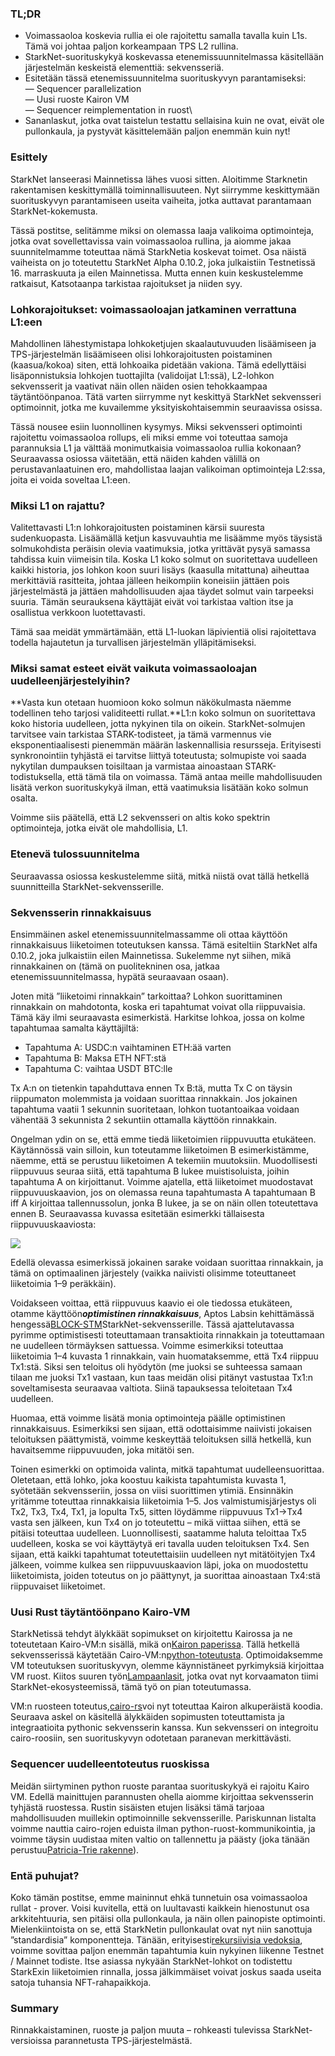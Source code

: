 ### TL;DR

* Voimassaoloa koskevia rullia ei ole rajoitettu samalla tavalla kuin L1s. Tämä voi johtaa paljon korkeampaan TPS L2 rullina.
* StarkNet-suorituskykyä koskevassa etenemissuunnitelmassa käsitellään järjestelmän keskeistä elementtiä: sekvensseriä.
* Esitetään tässä etenemissuunnitelma suorituskyvyn parantamiseksi:\
  — Sequencer parallelization\
  — Uusi ruoste Kairon VM\
  — Sequencer reimplementation in ruost\
* Sananlaskut, jotka ovat taistelun testattu sellaisina kuin ne ovat, eivät ole pullonkaula, ja pystyvät käsittelemään paljon enemmän kuin nyt!

### Esittely

StarkNet lanseerasi Mainnetissa lähes vuosi sitten. Aloitimme Starknetin rakentamisen keskittymällä toiminnallisuuteen. Nyt siirrymme keskittymään suorituskyvyn parantamiseen useita vaiheita, jotka auttavat parantamaan StarkNet-kokemusta.

Tässä postitse, selitämme miksi on olemassa laaja valikoima optimointeja, jotka ovat sovellettavissa vain voimassaoloa rullina, ja aiomme jakaa suunnitelmamme toteuttaa nämä StarkNetia koskevat toimet. Osa näistä vaiheista on jo toteutettu StarkNet Alpha 0.10.2, joka julkaistiin Testnetissä 16. marraskuuta ja eilen Mainnetissa. Mutta ennen kuin keskustelemme ratkaisut, Katsotaanpa tarkistaa rajoitukset ja niiden syy.

### Lohkorajoitukset: voimassaoloajan jatkaminen verrattuna L1:een

Mahdollinen lähestymistapa lohkoketjujen skaalautuvuuden lisäämiseen ja TPS-järjestelmän lisäämiseen olisi lohkorajoitusten poistaminen (kaasua/kokoa) siten, että lohkoaika pidetään vakiona. Tämä edellyttäisi lisäponnistuksia lohkojen tuottajilta (validoijat L1:ssä), L2-lohkon sekvensserit ja vaativat näin ollen näiden osien tehokkaampaa täytäntöönpanoa. Tätä varten siirrymme nyt keskittyä StarkNet sekvensseri optimoinnit, jotka me kuvailemme yksityiskohtaisemmin seuraavissa osissa.

Tässä nousee esiin luonnollinen kysymys. Miksi sekvensseri optimointi rajoitettu voimassaoloa rollups, eli miksi emme voi toteuttaa samoja parannuksia L1 ja välttää monimutkaisia voimassaoloa rullia kokonaan? Seuraavassa osiossa väitetään, että näiden kahden välillä on perustavanlaatuinen ero, mahdollistaa laajan valikoiman optimointeja L2:ssa, joita ei voida soveltaa L1:een.

### Miksi L1 on rajattu?

Valitettavasti L1:n lohkorajoitusten poistaminen kärsii suuresta sudenkuopasta. Lisäämällä ketjun kasvuvauhtia me lisäämme myös täysistä solmukohdista peräisin olevia vaatimuksia, jotka yrittävät pysyä samassa tahdissa kuin viimeisin tila. Koska L1 koko solmut on suoritettava uudelleen kaikki historia, jos lohkon koon suuri lisäys (kaasulla mitattuna) aiheuttaa merkittäviä rasitteita, johtaa jälleen heikompiin koneisiin jättäen pois järjestelmästä ja jättäen mahdollisuuden ajaa täydet solmut vain tarpeeksi suuria. Tämän seurauksena käyttäjät eivät voi tarkistaa valtion itse ja osallistua verkkoon luotettavasti.

Tämä saa meidät ymmärtämään, että L1-luokan läpivientiä olisi rajoitettava todella hajautetun ja turvallisen järjestelmän ylläpitämiseksi.

### Miksi samat esteet eivät vaikuta voimassaoloajan uudelleenjärjestelyihin?

**Vasta kun otetaan huomioon koko solmun näkökulmasta näemme todellinen teho tarjosi validiteetti rullat.**L1:n koko solmun on suoritettava koko historia uudelleen, jotta nykyinen tila on oikein. StarkNet-solmujen tarvitsee vain tarkistaa STARK-todisteet, ja tämä varmennus vie eksponentiaalisesti pienemmän määrän laskennallisia resursseja. Erityisesti synkronointiin tyhjästä ei tarvitse liittyä toteutusta; solmupiste voi saada nykytilan dumpauksen toisiltaan ja varmistaa ainoastaan STARK-todistuksella, että tämä tila on voimassa. Tämä antaa meille mahdollisuuden lisätä verkon suorituskykyä ilman, että vaatimuksia lisätään koko solmun osalta.

Voimme siis päätellä, että L2 sekvensseri on altis koko spektrin optimointeja, jotka eivät ole mahdollisia, L1.

### Etenevä tulossuunnitelma

Seuraavassa osiossa keskustelemme siitä, mitkä niistä ovat tällä hetkellä suunnitteilla StarkNet-sekvensserille.

### Sekvensserin rinnakkaisuus

Ensimmäinen askel etenemissuunnitelmassamme oli ottaa käyttöön rinnakkaisuus liiketoimen toteutuksen kanssa. Tämä esiteltiin StarkNet alfa 0.10.2, joka julkaistiin eilen Mainnetissa. Sukelemme nyt siihen, mikä rinnakkainen on (tämä on puolitekninen osa, jatkaa etenemissuunnitelmassa, hypätä seuraavaan osaan).

Joten mitä ”liiketoimi rinnakkain” tarkoittaa? Lohkon suorittaminen rinnakkain on mahdotonta, koska eri tapahtumat voivat olla riippuvaisia. Tämä käy ilmi seuraavasta esimerkistä. Harkitse lohkoa, jossa on kolme tapahtumaa samalta käyttäjiltä:

* Tapahtuma A: USDC:n vaihtaminen ETH:ää varten
* Tapahtuma B: Maksa ETH NFT:stä
* Tapahtuma C: vaihtaa USDT BTC:lle

Tx A:n on tietenkin tapahduttava ennen Tx B:tä, mutta Tx C on täysin riippumaton molemmista ja voidaan suorittaa rinnakkain. Jos jokainen tapahtuma vaatii 1 sekunnin suoritetaan, lohkon tuotantoaikaa voidaan vähentää 3 sekunnista 2 sekuntiin ottamalla käyttöön rinnakkain.

Ongelman ydin on se, että emme tiedä liiketoimien riippuvuutta etukäteen. Käytännössä vain silloin, kun toteutamme liiketoimen B esimerkistämme, näemme, että se perustuu liiketoimen A tekemiin muutoksiin. Muodollisesti riippuvuus seuraa siitä, että tapahtuma B lukee muistisoluista, joihin tapahtuma A on kirjoittanut. Voimme ajatella, että liiketoimet muodostavat riippuvuuskaavion, jos on olemassa reuna tapahtumasta A tapahtumaan B iff A kirjoittaa tallennussolun, jonka B lukee, ja se on näin ollen toteutettava ennen B. Seuraavassa kuvassa esitetään esimerkki tällaisesta riippuvuuskaaviosta:

![](https://miro.medium.com/max/641/0*I-qGgxdJJmqmgZWM)

Edellä olevassa esimerkissä jokainen sarake voidaan suorittaa rinnakkain, ja tämä on optimaalinen järjestely (vaikka naiivisti olisimme toteuttaneet liiketoimia 1–9 peräkkäin).

Voidakseen voittaa, että riippuvuus kaavio ei ole tiedossa etukäteen, otamme käyttöön***optimistinen rinnakkaisuus***, Aptos Labsin kehittämässä hengessä[BLOCK-STM](https://malkhi.com/posts/2022/04/block-stm/)StarkNet-sekvensserille. Tässä ajattelutavassa pyrimme optimistisesti toteuttamaan transaktioita rinnakkain ja toteuttamaan ne uudelleen törmäyksen sattuessa. Voimme esimerkiksi toteuttaa liiketoimia 1–4 kuvasta 1 rinnakkain, vain huomataksemme, että Tx4 riippuu Tx1:stä. Siksi sen teloitus oli hyödytön (me juoksi se suhteessa samaan tilaan me juoksi Tx1 vastaan, kun taas meidän olisi pitänyt vastustaa Tx1:n soveltamisesta seuraavaa valtiota. Siinä tapauksessa teloitetaan Tx4 uudelleen.

Huomaa, että voimme lisätä monia optimointeja päälle optimistinen rinnakkaisuus. Esimerkiksi sen sijaan, että odottaisimme naiivisti jokaisen teloituksen päättymistä, voimme keskeyttää teloituksen sillä hetkellä, kun havaitsemme riippuvuuden, joka mitätöi sen.

Toinen esimerkki on optimoida valinta, mitkä tapahtumat uudelleensuorittaa. Oletetaan, että lohko, joka koostuu kaikista tapahtumista kuvasta 1, syötetään sekvensseriin, jossa on viisi suorittimen ytimiä. Ensinnäkin yritämme toteuttaa rinnakkaisia liiketoimia 1–5. Jos valmistumisjärjestys oli Tx2, Tx3, Tx4, Tx1, ja lopulta Tx5, sitten löydämme riippuvuus Tx1→Tx4 vasta sen jälkeen, kun Tx4 on jo toteutettu – mikä viittaa siihen, että se pitäisi toteuttaa uudelleen. Luonnollisesti, saatamme haluta teloittaa Tx5 uudelleen, koska se voi käyttäytyä eri tavalla uuden teloituksen Tx4. Sen sijaan, että kaikki tapahtumat toteutettaisiin uudelleen nyt mitätöityjen Tx4 jälkeen, voimme kulkea sen riippuvuuskaavion läpi, joka on muodostettu liiketoimista, joiden toteutus on jo päättynyt, ja suorittaa ainoastaan Tx4:stä riippuvaiset liiketoimet.

### Uusi Rust täytäntöönpano Kairo-VM

StarkNetissä tehdyt älykkäät sopimukset on kirjoitettu Kairossa ja ne toteutetaan Kairo-VM:n sisällä, mikä on[Kairon paperissa](https://eprint.iacr.org/2021/1063.pdf). Tällä hetkellä sekvensserissä käytetään Cairo-VM:n[python-toteutusta](https://github.com/starkware-libs/cairo-lang/tree/master/src/starkware/cairo/lang/vm). Optimoidaksemme VM toteutuksen suorituskyvyn, olemme käynnistäneet pyrkimyksiä kirjoittaa VM ruost. Kiitos suuren työn[Lampaanlasit](https://lambdaclass.com/), jotka ovat nyt korvaamaton tiimi StarkNet-ekosysteemissä, tämä työ on pian toteutumassa.

VM:n ruosteen toteutus,[cairo-rs](https://github.com/lambdaclass/cairo-rs)voi nyt toteuttaa Kairon alkuperäistä koodia. Seuraava askel on käsitellä älykkäiden sopimusten toteuttamista ja integraatioita pythonic sekvensserin kanssa. Kun sekvensseri on integroitu cairo-roosiin, sen suorituskyvyn odotetaan paranevan merkittävästi.

### Sequencer uudelleentoteutus ruoskissa

Meidän siirtyminen python ruoste parantaa suorituskykyä ei rajoitu Kairo VM. Edellä mainittujen parannusten ohella aiomme kirjoittaa sekvensserin tyhjästä ruostessa. Rustin sisäisten etujen lisäksi tämä tarjoaa mahdollisuuden muillekin optimoinnille sekvensserille. Pariskunnan listalta voimme nauttia cairo-rojen eduista ilman python-ruost-kommunikointia, ja voimme täysin uudistaa miten valtio on tallennettu ja päästy (joka tänään perustuu[Patricia-Trie rakenne](https://docs.starknet.io/documentation/develop/State/starknet-state/#state_commitment)).

### Entä puhujat?

Koko tämän postitse, emme maininnut ehkä tunnetuin osa voimassaoloa rullat - prover. Voisi kuvitella, että on luultavasti kaikkein hienostunut osa arkkitehtuuria, sen pitäisi olla pullonkaula, ja näin ollen painopiste optimointi. Mielenkiintoista on se, että StarkNetin pullonkaulat ovat nyt niin sanottuja ”standardisia” komponentteja. Tänään, erityisesti[rekursiivisia vedoksia](https://medium.com/starkware/recursive-starks-78f8dd401025), voimme sovittaa paljon enemmän tapahtumia kuin nykyinen liikenne Testnet / Mainnet todiste. Itse asiassa nykyään StarkNet-lohkot on todistettu StarkExin liiketoimien rinnalla, jossa jälkimmäiset voivat joskus saada useita satoja tuhansia NFT-rahapaikkoja.

### Summary

Rinnakkaistaminen, ruoste ja paljon muuta – rohkeasti tulevissa StarkNet-versioissa parannetusta TPS-järjestelmästä.